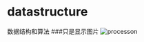 # datastructure
数据结构和算法
###只是显示图片
![processon](http://assets.processon.com/chart_image/5c99d95ae4b0f5cb005fef63.png?_=1553651845477 "processon")
